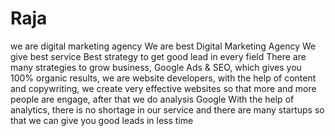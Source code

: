# Raja
we are digital marketing agency
We are best Digital Marketing Agency We give best service Best strategy to get good lead in every field There are many strategies to grow business, Google Ads & SEO, which gives you 100% organic results, we are website developers, with the help of content and copywriting, we create very effective websites so that more and more people are engage, after that we do analysis Google With the help of analytics, there is no shortage in our service and there are many startups so that we can give you good leads in less time
